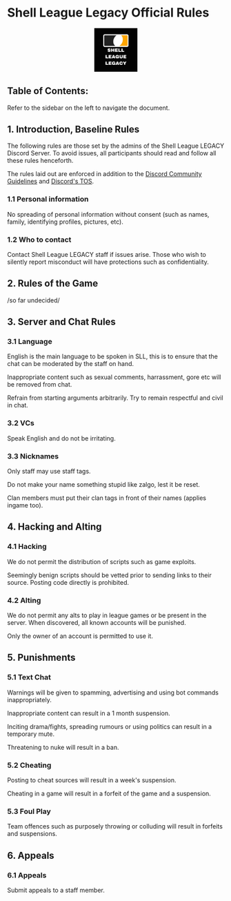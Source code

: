 # Shell League Legacy Official Rules

<center>
<img src="./SLL.png" alt="SLL" width="20%">
</center>

## Table of Contents:

Refer to the sidebar on the left to navigate the document.

## 1. Introduction, Baseline Rules
  
The following rules are those set by the admins of the Shell League LEGACY Discord Server. To avoid issues, all participants should read and follow all these rules henceforth.

The rules laid out are enforced in addition to the [Discord Community Guidelines](https://discordapp.com/guidelines) and [Discord's TOS](https://discordapp.com/terms).

### 1.1 Personal information

No spreading of personal information without consent (such as names, family, identifying profiles, pictures, etc).

### 1.2 Who to contact

Contact Shell League LEGACY staff if issues arise. Those who wish to silently report misconduct will have protections such as confidentiality.

## 2. Rules of the Game

/so far undecided/

## 3. Server and Chat Rules

### 3.1 Language

English is the main language to be spoken in SLL, this is to ensure that the chat can be moderated by the staff on hand.

Inappropriate content such as sexual comments, harrassment, gore etc will be removed from chat.

Refrain from starting arguments arbitrarily. Try to remain respectful and civil in chat.

### 3.2 VCs

Speak English and do not be irritating.

### 3.3 Nicknames

Only staff may use staff tags.

Do not make your name something stupid like zalgo, lest it be reset.

Clan members must put their clan tags in front of their names (applies ingame too).

## 4. Hacking and Alting

### 4.1 Hacking

We do not permit the distribution of scripts such as game exploits.

Seemingly benign scripts should be vetted prior to sending links to their source. Posting code directly is prohibited.

### 4.2 Alting

We do not permit any alts to play in league games or be present in the server. When discovered, all known accounts will be punished.

Only the owner of an account is permitted to use it.

## 5. Punishments

### 5.1 Text Chat

Warnings will be given to spamming, advertising and using bot commands inappropriately.

Inappropriate content can result in a 1 month suspension.

Inciting drama/fights, spreading rumours or using politics can result in a temporary mute.

Threatening to nuke will result in a ban.

### 5.2 Cheating

Posting to cheat sources will result in a week's suspension.

Cheating in a game will result in a forfeit of the game and a suspension.

### 5.3 Foul Play

Team offences such as purposely throwing or colluding will result in forfeits and suspensions.

## 6. Appeals

### 6.1 Appeals

Submit appeals to a staff member.